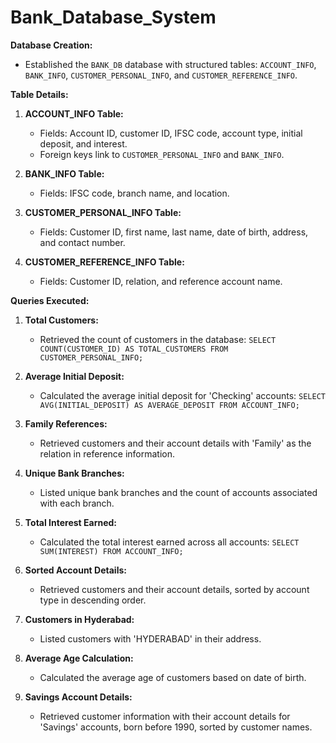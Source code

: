 # Bank_Database_System

**Database Creation:**
- Established the `BANK_DB` database with structured tables: `ACCOUNT_INFO`, `BANK_INFO`, `CUSTOMER_PERSONAL_INFO`, and `CUSTOMER_REFERENCE_INFO`.

**Table Details:**

1. **ACCOUNT_INFO Table:**
   - Fields: Account ID, customer ID, IFSC code, account type, initial deposit, and interest.
   - Foreign keys link to `CUSTOMER_PERSONAL_INFO` and `BANK_INFO`.

2. **BANK_INFO Table:**
   - Fields: IFSC code, branch name, and location.

3. **CUSTOMER_PERSONAL_INFO Table:**
   - Fields: Customer ID, first name, last name, date of birth, address, and contact number.

4. **CUSTOMER_REFERENCE_INFO Table:**
   - Fields: Customer ID, relation, and reference account name.

**Queries Executed:**

1. **Total Customers:**
   - Retrieved the count of customers in the database: `SELECT COUNT(CUSTOMER_ID) AS TOTAL_CUSTOMERS FROM CUSTOMER_PERSONAL_INFO;`

2. **Average Initial Deposit:**
   - Calculated the average initial deposit for 'Checking' accounts: `SELECT AVG(INITIAL_DEPOSIT) AS AVERAGE_DEPOSIT FROM ACCOUNT_INFO;`

3. **Family References:**
   - Retrieved customers and their account details with 'Family' as the relation in reference information.

4. **Unique Bank Branches:**
   - Listed unique bank branches and the count of accounts associated with each branch.

5. **Total Interest Earned:**
   - Calculated the total interest earned across all accounts: `SELECT SUM(INTEREST) FROM ACCOUNT_INFO;`

6. **Sorted Account Details:**
   - Retrieved customers and their account details, sorted by account type in descending order.

7. **Customers in Hyderabad:**
   - Listed customers with 'HYDERABAD' in their address.

8. **Average Age Calculation:**
   - Calculated the average age of customers based on date of birth.

9. **Savings Account Details:**
   - Retrieved customer information with their account details for 'Savings' accounts, born before 1990, sorted by customer names.

